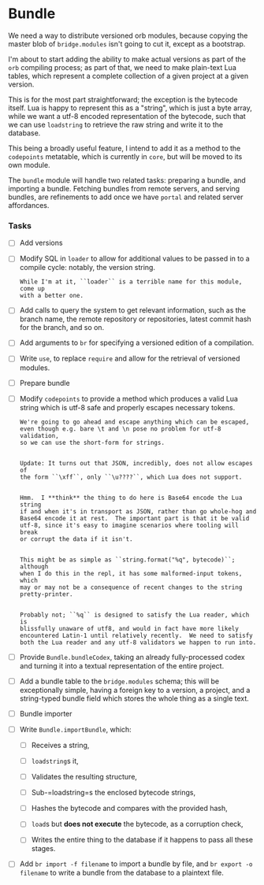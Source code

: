 # Bundle


  We need a way to distribute versioned orb modules, because copying the
master blob of ``bridge.modules`` isn't going to cut it, except as a bootstrap.


I'm about to start adding the ability to make actual versions as part of the
``orb`` compiling process; as part of that, we need to make plain-text Lua
tables, which represent a complete collection of a given project at a given
version.


This is for the most part straightforward; the exception is the bytecode
itself.  Lua is happy to represent this as a "string", which is just a byte
array, while we want a utf-8 encoded representation of the bytecode, such that
we can use ``loadstring`` to retrieve the raw string and write it to the
database.


This being a broadly useful feature, I intend to add it as a method to the
``codepoints`` metatable, which is currently in ``core``, but will be moved to its
own module.


The ``bundle`` module will handle two related tasks: preparing a bundle, and
importing a bundle.  Fetching bundles from remote servers, and serving
bundles, are refinements to add once we have ``portal`` and related server
affordances.


### Tasks

- [ ]  Add versions


  - [ ]  Modify SQL in ``loader`` to allow for additional values to be passed in
         to a compile cycle: notably, the version string.


         While I'm at it, ``loader`` is a terrible name for this module, come up
         with a better one.


  - [ ]  Add calls to query the system to get relevant information, such as
         the branch name, the remote repository or repositories, latest
         commit hash for the branch, and so on.


  - [ ]  Add arguments to ``br`` for specifying a versioned edition of a
         compilation.


  - [ ]  Write ``use``, to replace ``require`` and allow for the retrieval of
         versioned modules.


- [ ]  Prepare bundle


  - [ ]  Modify ``codepoints`` to provide a method which produces a valid Lua
         string which is utf-8 safe and properly escapes necessary tokens.


         We're going to go ahead and escape anything which can be escaped,
         even though e.g. bare \t and \n pose no problem for utf-8 validation,
         so we can use the short-form for strings.


         Update: It turns out that JSON, incredibly, does not allow escapes of
         the form ``\xff``, only ``\u????``, which Lua does not support.


         Hmm.  I **think** the thing to do here is Base64 encode the Lua string
         if and when it's in transport as JSON, rather than go whole-hog and
         Base64 encode it at rest.  The important part is that it be valid
         utf-8, since it's easy to imagine scenarios where tooling will break
         or corrupt the data if it isn't.


         This might be as simple as ``string.format("%q", bytecode)``; although
         when I do this in the repl, it has some malformed-input tokens, which
         may or may not be a consequence of recent changes to the string
         pretty-printer.


         Probably not; ``%q`` is designed to satisfy the Lua reader, which is
         blissfully unaware of utf8, and would in fact have more likely
         encountered Latin-1 until relatively recently.  We need to satisfy
         both the Lua reader and any utf-8 validators we happen to run into.


  - [ ]  Provide ``Bundle.bundleCodex``, taking an already fully-processed codex
         and turning it into a textual representation of the entire project.


  - [ ]  Add a bundle table to the ``bridge.modules`` schema; this will be
         exceptionally simple, having a foreign key to a version, a project,
         and a string-typed bundle field which stores the whole thing as a
         single text.


- [ ]  Bundle importer


  - [ ]  Write ``Bundle.importBundle``, which:


        - [ ]  Receives a string,


        - [ ]  ``loadstring``s it,


        - [ ]  Validates the resulting structure,


        - [ ]  Sub-=loadstring=s the enclosed bytecode strings,


        - [ ]  Hashes the bytecode and compares with the provided hash,


        - [ ]  ``load``s but **does not execute** the bytecode, as a corruption
               check,


        - [ ]  Writes the entire thing to the database if it happens to pass
               all these stages.


  - [ ]  Add ``br import -f filename`` to import a bundle by file, and
         ``br export -o filename`` to write a bundle from the database to a
         plaintext file.
